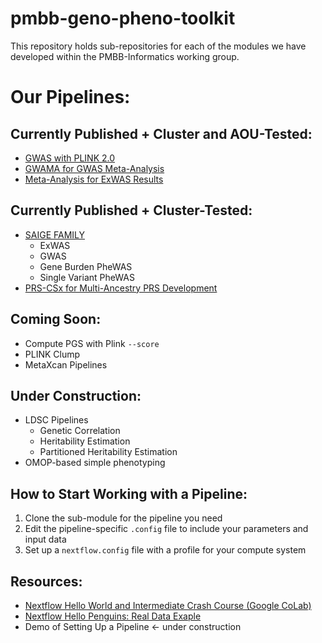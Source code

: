 # pmbb-geno-pheno-toolkit

This repository holds sub-repositories for each of the modules we have developed within the PMBB-Informatics working group.

# Our Pipelines:

## Currently Published + Cluster and AOU-Tested:
- [GWAS with PLINK 2.0](https://github.com/PMBB-Informatics-and-Genomics/pmbb-nf-toolkit-plink-2.0-gwas)
- [GWAMA for GWAS Meta-Analysis](https://github.com/PMBB-Informatics-and-Genomics/pmbb-nf-toolkit-gwama-meta-analysis)
- [Meta-Analysis for ExWAS Results](https://github.com/PMBB-Informatics-and-Genomics/pmbb-nf-toolkit-exwas-meta-analysis)

## Currently Published + Cluster-Tested:
- [SAIGE FAMILY](https://github.com/PMBB-Informatics-and-Genomics/pmbb-nf-toolkit-saige-family)
  - ExWAS
  - GWAS
  - Gene Burden PheWAS
  - Single Variant PheWAS
- [PRS-CSx for Multi-Ancestry PRS Development](https://github.com/PMBB-Informatics-and-Genomics/pmbb-nf-toolkit-prs-csx)

## Coming Soon:
- Compute PGS with Plink `--score`
- PLINK Clump
- MetaXcan Pipelines

## Under Construction:
- LDSC Pipelines
  - Genetic Correlation
  - Heritability Estimation
  - Partitioned Heritability Estimation
- OMOP-based simple phenotyping

## How to Start Working with a Pipeline:
1. Clone the sub-module for the pipeline you need
2. Edit the pipeline-specific `.config` file to include your parameters and input data
3. Set up a `nextflow.config` file with a profile for your compute system

## Resources:
- [Nextflow Hello World and Intermediate Crash Course (Google CoLab)](https://colab.research.google.com/drive/1j_2NXUYuspM79CnJngIohuzOy_X4G4qs?usp=sharing)
- [Nextflow Hello Penguins: Real Data Exaple](https://drive.google.com/file/d/1yjGTaMOFiCmr99-bnsAJ01XcLA7xkWdB/view?usp=sharing)
- Demo of Setting Up a Pipeline <- under construction

